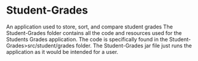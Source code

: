 # Student-Grades
An application used to store, sort, and compare student grades
The Student-Grades folder contains all the code and resources used for the Students Grades application. The code is specifically found in the Student-Grades>src/student/grades folder.
The Student-Grades jar file just runs the application as it would be intended for a user.
